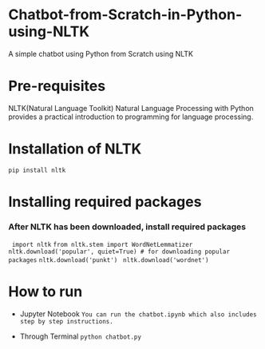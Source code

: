 # Chatbot-from-Scratch-in-Python-using-NLTK
A simple chatbot using Python from Scratch using NLTK

# Pre-requisites
NLTK(Natural Language Toolkit)
Natural Language Processing with Python provides a practical introduction to programming for language processing.

# Installation of NLTK
`pip install nltk`

# Installing required packages
### After NLTK has been downloaded, install required packages
`
import nltk`
`from nltk.stem import WordNetLemmatizer`
`nltk.download('popular', quiet=True) # for downloading popular packages`
`nltk.download('punkt') `
`nltk.download('wordnet')
`
# How to run
- Jupyter Notebook
`You can run the chatbot.ipynb which also includes step by step instructions.`

- Through Terminal
`python chatbot.py`
